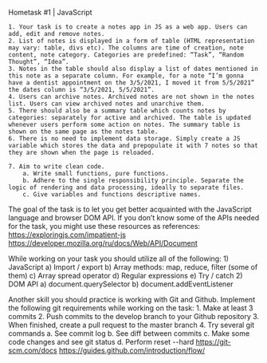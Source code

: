 Hometask #1 | JavaScript

    1. Your task is to create a notes app in JS as a web app. Users can add, edit and remove notes. 
    2. List of notes is displayed in a form of table (HTML representation may vary: table, divs etc). The columns are time of creation, note content, note category. Categories are predefined: “Task”, “Random Thought”, “Idea”.
    3. Notes in the table should also display a list of dates mentioned in this note as a separate column. For example, for a note “I’m gonna have a dentist appointment on the 3/5/2021, I moved it from 5/5/2021” the dates column is “3/5/2021, 5/5/2021”.
    4. Users can archive notes. Archived notes are not shown in the notes list. Users can view archived notes and unarchive them.
    5. There should also be a summary table which counts notes by categories: separately for active and archived. The table is updated whenever users perform some action on notes. The summary table is shown on the same page as the notes table.
    6. There is no need to implement data storage. Simply create a JS variable which stores the data and prepopulate it with 7 notes so that they are shown when the page is reloaded.

    7. Aim to write clean code. 
        a. Write small functions, pure functions.
        b. Adhere to the single responsibility principle. Separate the logic of rendering and data processing, ideally to separate files.
        c. Give variables and functions descriptive names.


The goal of the task is to let you get better acquainted with the JavaScript language and browser DOM API. If you don’t know some of the APIs needed for the task, you might use these resources as references:
https://exploringjs.com/impatient-js      https://developer.mozilla.org/ru/docs/Web/API/Document 

While working on your task you should utilize all of the following:
    1) JavaScript
        a) Import / export 
        b) Array methods: map, reduce, filter (some of them)
        c) Array spread operator
        d) Regular expressions
        e) Try / catch
    2) DOM API
        a) document.querySelector
        b) document.addEventListener

Another skill you should practice is working with Git and Github. Implement the following git requirements while working on the task:
    1. Make at least 3 commits
    2. Push commits to the develop branch to your Github repository 
    3. When finished, create a pull request to the master branch
    4. Try several git commands
        a. See commit log 
        b. See diff between commits
        c. Make some code changes and see git status
        d. Perform reset --hard
https://git-scm.com/docs 
https://guides.github.com/introduction/flow/ 
